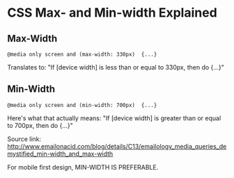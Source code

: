 # CSS Max- and Min-width Explained

## Max-Width

`@media only screen and (max-width: 330px)  {...}`

Translates to:
"If [device width] is less than or equal to 330px, then do {...}"

## Min-Width

`@media only screen and (min-width: 700px)  {...}`

Here's what that actually means:
"If [device width] is greater than or equal to 700px, then do {...}"

Source link:
http://www.emailonacid.com/blog/details/C13/emailology_media_queries_demystified_min-width_and_max-width

For mobile first design, MIN-WIDTH IS PREFERABLE.